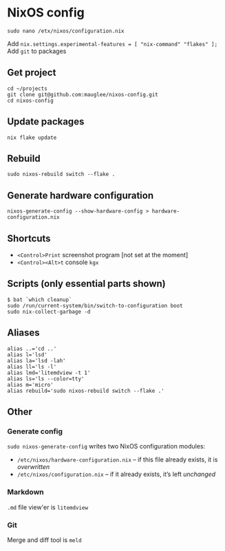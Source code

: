 # NixOS config

```
sudo nano /etx/nixos/configuration.nix
```
Add `nix.settings.experimental-features = [ "nix-command" "flakes" ];`
Add `git` to packages

## Get project
```
cd ~/projects
git clone git@github.com:mauglee/nixos-config.git
cd nixos-config
```

## Update packages
`nix flake update`

## Rebuild
`sudo nixos-rebuild switch --flake .`

## Generate hardware configuration
`nixos-generate-config --show-hardware-config > hardware-configuration.nix`

## Shortcuts
* `<Control>Print` screenshot program [not set at the moment]
* `<Control><Alt>t` console `kgx`

## Scripts (only essential parts shown)
```
$ bat `which cleanup`
sudo /run/current-system/bin/switch-to-configuration boot
sudo nix-collect-garbage -d
```

## Aliases
```
alias ..='cd ..'
alias l='lsd'
alias la='lsd -lah'
alias ll='ls -l'
alias lmd='litemdview -t 1'
alias ls='ls --color=tty'
alias m='micro'
alias rebuild='sudo nixos-rebuild switch --flake .'
```

## Other
### Generate config
`sudo nixos-generate-config` writes two NixOS configuration modules:
- `/etc/nixos/hardware-configuration.nix` – if this file already exists, it is *overwritten*
- `/etc/nixos/configuration.nix` – if it already exists, it’s left *unchanged*

### Markdown
`.md` file view'er is `litemdview`

### Git
Merge and diff tool is `meld`
